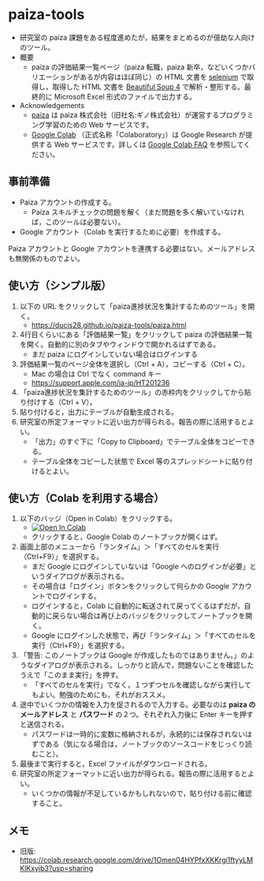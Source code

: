 # paiza-tools

- 研究室の paiza 課題をある程度進めたが，結果をまとめるのが億劫な人向けのツール。
- 概要
  - paiza の評価結果一覧ページ（paiza 転職，paiza 新卒，などいくつかバリエーションがあるが内容はほぼ同じ）の HTML 文書を [selenium](https://www.selenium.dev/) で取得し，取得した HTML 文書を [Beautiful Soup 4](https://www.crummy.com/software/BeautifulSoup/) で解析・整形する。最終的に Microsoft Excel 形式のファイルで出力する。
- Acknowledgements
  - [paiza](https://paiza.jp/) は paiza 株式会社（旧社名:ギノ株式会社）が運営するプログラミング学習のための Web サービスです。
  - [Google Colab](https://colab.research.google.com/notebooks/welcome.ipynb) （正式名称「Colaboratory」）は Google Research が提供する Web サービスです。詳しくは [Google Colab FAQ](https://research.google.com/colaboratory/faq.html) を参照してください。

## 事前準備

- Paiza アカウントの作成する。
  - Paiza スキルチェックの問題を解く（まだ問題を多く解いていなければ，このツールは必要ない）。
- Google アカウント（Colab を実行するために必要）を作成する。

Paiza アカウントと Google アカウントを連携する必要はない。メールアドレスも無関係のものでよい。

## 使い方（シンプル版）

1. 以下の URL をクリックして「paiza進捗状況を集計するためのツール」を開く。
   - https://ducis28.github.io/paiza-tools/paiza.html
2. 4行目くらいにある「評価結果一覧」をクリックして paiza の評価結果一覧を開く。自動的に別のタブやウィンドウで開かれるはずである。
   - まだ paiza にログインしていない場合はログインする
3. 評価結果一覧のページ全体を選択し（Ctrl + A），コピーする（Ctrl + C）。
   - Mac の場合は Ctrl でなく command キー
   - https://support.apple.com/ja-jp/HT201236
4. 「paiza進捗状況を集計するためのツール」の赤枠内をクリックしてから貼り付けする（Ctrl + V）。
5. 貼り付けると，出力にテーブルが自動生成される。
6. 研究室の所定フォーマットに近い出力が得られる。報告の際に活用するとよい。
   - 「出力」のすぐ下に「Copy to Clipboard」でテーブル全体をコピーできる。
   - テーブル全体をコピーした状態で Excel 等のスプレッドシートに貼り付けるとよい。

## 使い方（Colab を利用する場合）

1. 以下のバッジ（Open in Colab）をクリックする。
   - [![Open In Colab](https://colab.research.google.com/assets/colab-badge.svg)](http://colab.research.google.com/github/ducis28/paiza-tools/blob/main/paiza.ipynb)
   - クリックすると，Google Colab のノートブックが開くはず。
2. 画面上部のメニューから「ランタイム」＞「すべてのセルを実行（Ctrl+F9）」を選択する。
   - まだ Google にログインしていないは「Google へのログインが必要」というダイアログが表示される。
   - その場合は「ログイン」ボタンをクリックして何らかの Google アカウントでログインする。
   - ログインすると，Colab に自動的に転送されて戻ってくるはずだが，自動的に戻らない場合は再び上のバッジをクリックしてノートブックを開く。
   - Google にログインした状態で，再び「ランタイム」＞「すべてのセルを実行（Ctrl+F9）」を選択する。
3. 「警告: このノートブックは Google が作成したものではありません。」のようなダイアログが表示される。しっかりと読んで，問題ないことを確認したうえで「このまま実行」を押す。
   - 「すべてのセルを実行」でなく，１つずつセルを確認しながら実行してもよい。勉強のためにも，それがおススメ。
4. 途中でいくつかの情報を入力を促されるので入力する。必要なのは **paiza のメールアドレス** と **パスワード** の２つ。それぞれ入力後に Enter キーを押すと送信される。
   - パスワードは一時的に変数に格納されるが，永続的には保存されないはずである（気になる場合は，ノートブックのソースコードをじっくり読むこと）。
5. 最後まで実行すると，Excel ファイルがダウンロードされる。
6. 研究室の所定フォーマットに近い出力が得られる。報告の際に活用するとよい。
   - いくつかの情報が不足しているかもしれないので，貼り付ける前に確認すること。

## メモ

- 旧版: https://colab.research.google.com/drive/1Omen04HYPfxXKKrgi1ftyyLMKlKxyjb3?usp=sharing
